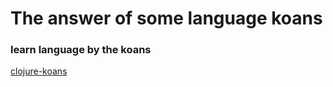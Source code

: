 The answer of some language koans
====

### learn language by the koans


[clojure-koans](https://github.com/functional-koans/clojure-koans)

